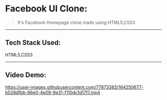 # Facebook UI Clone:

> It's Facebook Homepage clone made using HTML5,CSS3
---
## Tech Stack Used:
HTML5,CSS3

---

## Video Demo:


https://user-images.githubusercontent.com/77873383/164250677-b528dfbb-66e0-4e09-9e31-f110dc1d17f7.mp4

